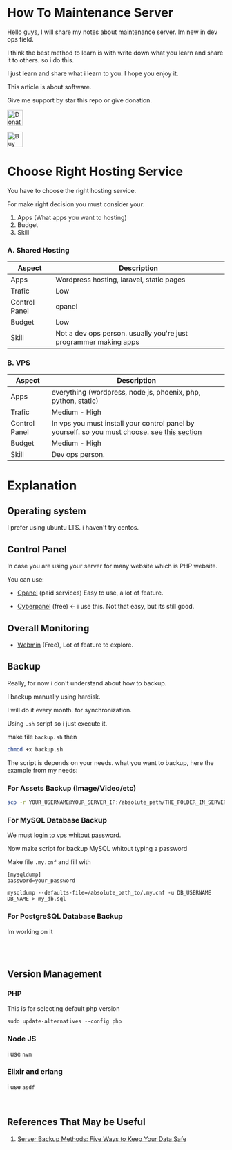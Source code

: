 # How To Maintenance Server

Hello guys, I will share my notes about maintenance server. Im new in dev ops field.

I think the best method to learn is with write down what you learn and share it to others. so i do this.

I just learn and share what i learn to you. I hope you enjoy it.

This article is about software.

Give me support by star this repo or give donation.

<a href='https://paypal.me/AlbirrKarim' target='_blank'><img height='36' style='border:0px;height:36px;' src='https://user-images.githubusercontent.com/29292018/186840848-65e25ff9-47e2-424b-bfa0-4ca5d027b346.png' border='0' alt='Donate via paypal' /></a>

<a href='https://ko-fi.com/Q5Q0BC92X' target='_blank'><img height='36' style='border:0px;height:36px;' src='https://cdn.ko-fi.com/cdn/kofi3.png?v=3' border='0' alt='Buy Me a Coffee at ko-fi.com' /></a>

# Choose Right Hosting Service

You have to choose the right hosting service.

For make right decision you must consider your:

1. Apps (What apps you want to hosting)
2. Budget
3. Skill

### A. Shared Hosting

| Aspect        | Description                                                      |
| ------------- | ---------------------------------------------------------------- |
| Apps          | Wordpress hosting, laravel, static pages                         |
| Trafic        | Low                                                              |
| Control Panel | cpanel                                                           |
| Budget        | Low                                                              |
| Skill         | Not a dev ops person. usually you're just programmer making apps |

### B. VPS

| Aspect        | Description                                                                                                    |
| ------------- | -------------------------------------------------------------------------------------------------------------- |
| Apps          | everything (wordpress, node js, phoenix, php, python, static)                                                  |
| Trafic        | Medium - High                                                                                                  |
| Control Panel | In vps you must install your control panel by yourself. so you must choose. see [this section](#control-panel) |
| Budget        | Medium - High                                                                                                  |
| Skill         | Dev ops person.                                                                                                |

# Explanation

## Operating system

I prefer using ubuntu LTS. i haven't try centos.

## Control Panel

In case you are using your server for many website which is PHP website.

You can use:

- [Cpanel](https://cpanel.net/) (paid services)
  Easy to use, a lot of feature.

- [Cyberpanel](https://cyberpanel.net) (free) <- i use this.
  Not that easy, but its still good.

## Overall Monitoring

- [Webmin](https://www.webmin.com/) (Free), Lot of feature to explore.

## Backup

Really, for now i don't understand about how to backup.

I backup manually using hardisk.

I will do it every month. for synchronization.

Using `.sh` script so i just execute it.

make file `backup.sh` then

```bash
chmod +x backup.sh
```

The script is depends on your needs. what you want to backup, here the example from my needs:

### For Assets Backup (Image/Video/etc)

```bash
scp -r YOUR_USERNAME@YOUR_SERVER_IP:/absolute_path/THE_FOLDER_IN_SERVER_YOU_WANT_TO_BACKUP /absolute_path/YOUR_LOCAL_FOLDER_HERE
```

### For MySQL Database Backup

We must [login to vps whitout password](https://github.com/albirrkarim/how-to-maintenance-server/blob/master/SSH.mdu).

Now make script for backup MySQL whitout typing a password

Make file `.my.cnf` and fill with

```
[mysqldump]
password=your_password
```

```
mysqldump --defaults-file=/absolute_path_to/.my.cnf -u DB_USERNAME DB_NAME > my_db.sql
```

### For PostgreSQL Database Backup

Im working on it

<br>
<br>

## Version Management

### PHP

This is for selecting default php version
```
sudo update-alternatives --config php
```

### Node JS

i use `nvm`


### Elixir and erlang

i use `asdf`

<br>

## References That May be Useful

1. [Server Backup Methods: Five Ways to Keep Your Data Safe](https://www.novabackup.com/blog/finding-the-right-server-backup-methods)